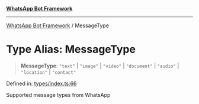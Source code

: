 [**WhatsApp Bot Framework**](../README.md)

***

[WhatsApp Bot Framework](../globals.md) / MessageType

# Type Alias: MessageType

> **MessageType**: `"text"` \| `"image"` \| `"video"` \| `"document"` \| `"audio"` \| `"location"` \| `"contact"`

Defined in: [types/index.ts:66](https://github.com/green-api/whatsapp-chatbot-js-v2/blob/3380234d497abd1709008132b7d2cae4528def0f/src/types/index.ts#L66)

Supported message types from WhatsApp
